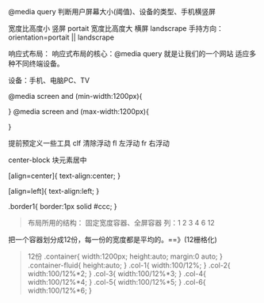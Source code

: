 @media query 判断用户屏幕大小(阈值)、设备的类型、手机横竖屏

宽度比高度小  竖屏  portait
宽度比高度大  横屏  landscrape
手持方向：orientation=portait || landscrape

响应式布局：
响应式布局的核心：@media query
就是让我们的一个网站 适应多种不同终端设备。

设备：手机、电脑PC、TV

@media screen and (min-width:1200px){
	
}
@media screen and (max-width:1200px){
	
}



提前预定义一些工具
clf  清除浮动
fl    左浮动
fr    右浮动

center-block  块元素居中

[align=center]{
	text-align:center;
}

[align=left]{
	text-align:left;
}
<p align="center"></p>

.border1{
	border:1px solid #ccc;
}
<div class="border1"></div>


> 布局所用的结构：
固定宽度容器、全屏容器
列：1 2 3 4 6         12

把一个容器划分成12份，每一份的宽度都是平均的。==》(12栅格化)

> 12份
.container{
	width:1200px;
	height:auto;
	margin:0 auto;
}
.container-fluid{
	height:auto;
}
.col-1{
	width:100/12%;
}
.col-2{
	width:100/12%*2;
}
.col-3{
	width:100/12%*3;
}
.col-4{
	width:100/12%*4;
}
.col-5{
	width:100/12%*5;
}
.col-6{
	width:100/12%*6;
}








